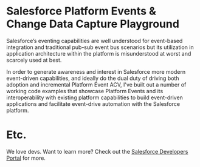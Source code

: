 # Salesforce Platform Events & Change Data Capture Playground 

Salesforce’s eventing capabilities are well understood for event-based integration and traditional pub-sub event bus scenarios but its utilization in application architecture within the platform is misunderstood at worst and scarcely used at best.

In order to generate awareness and interest in Salesforce more modern event-driven capabilities, and ideally do the dual duty of driving both adoption and incremental Platform Event ACV, I've  built out a number of working code examples that showcase Platform Events and its interoperability with existing platform capabilities to build event-driven applications and facilitate event-drive automation with the Salesforce platform.

# Etc.

We love devs. Want to learn more? Check out the [Salesforce Developers Portal](https://developers.salesforce.com) for more.
